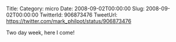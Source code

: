 Title: 
Category: micro
Date: 2008-09-02T00:00:00
Slug: 2008-09-02T00:00:00
TwitterId: 906873476
TweetUrl: https://twitter.com/mark_philpot/status/906873476

Two day week, here I come!